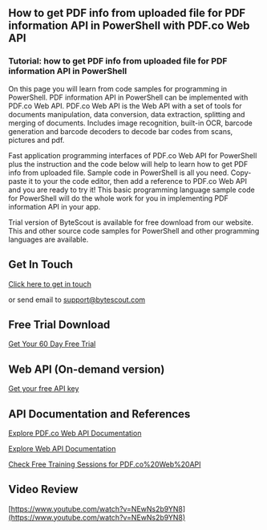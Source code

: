## How to get PDF info from uploaded file for PDF information API in PowerShell with PDF.co Web API

### Tutorial: how to get PDF info from uploaded file for PDF information API in PowerShell

On this page you will learn from code samples for programming in PowerShell. PDF information API in PowerShell can be implemented with PDF.co Web API. PDF.co Web API is the Web API with a set of tools for documents manipulation, data conversion, data extraction, splitting and merging of documents. Includes image recognition, built-in OCR, barcode generation and barcode decoders to decode bar codes from scans, pictures and pdf.

Fast application programming interfaces of PDF.co Web API for PowerShell plus the instruction and the code below will help to learn how to get PDF info from uploaded file. Sample code in PowerShell is all you need. Copy-paste it to your the code editor, then add a reference to PDF.co Web API and you are ready to try it! This basic programming language sample code for PowerShell will do the whole work for you in implementing PDF information API in your app.

Trial version of ByteScout is available for free download from our website. This and other source code samples for PowerShell and other programming languages are available.

## Get In Touch

[Click here to get in touch](https://bytescout.zendesk.com/hc/en-us/requests/new?subject=PDF.co%20Web%20API%20Question)

or send email to [support@bytescout.com](mailto:support@bytescout.com?subject=PDF.co%20Web%20API%20Question) 

## Free Trial Download

[Get Your 60 Day Free Trial](https://bytescout.com/download/web-installer?utm_source=github-readme)

## Web API (On-demand version)

[Get your free API key](https://pdf.co/documentation/api?utm_source=github-readme)

## API Documentation and References

[Explore PDF.co Web API Documentation](https://bytescout.com/documentation/index.html?utm_source=github-readme)

[Explore Web API Documentation](https://pdf.co/documentation/api?utm_source=github-readme)

[Check Free Training Sessions for PDF.co%20Web%20API](https://academy.bytescout.com/)

## Video Review

[https://www.youtube.com/watch?v=NEwNs2b9YN8](https://www.youtube.com/watch?v=NEwNs2b9YN8)